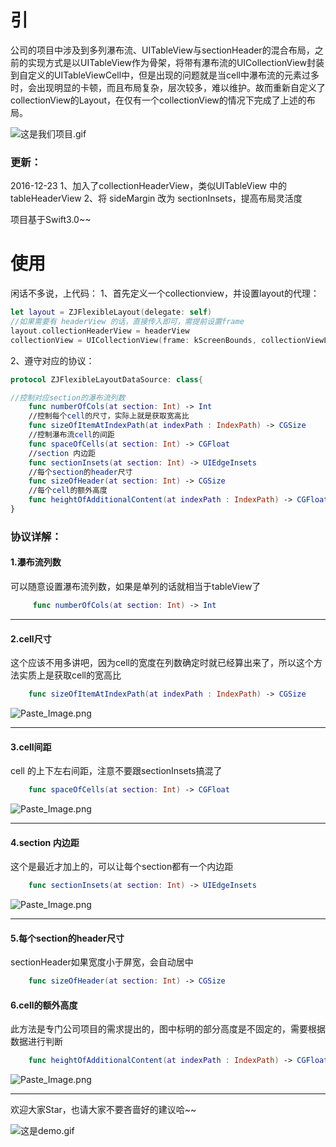 # 引
公司的项目中涉及到多列瀑布流、UITableView与sectionHeader的混合布局，之前的实现方式是以UITableView作为骨架，将带有瀑布流的UICollectionView封装到自定义的UITableViewCell中，但是出现的问题就是当cell中瀑布流的元素过多时，会出现明显的卡顿，而且布局复杂，层次较多，难以维护。故而重新自定义了collectionView的Layout，在仅有一个collectionView的情况下完成了上述的布局。

![这是我们项目.gif](http://upload-images.jianshu.io/upload_images/1324647-a16b3f63f74d4323.gif?imageMogr2/auto-orient/strip)


### 更新：
2016-12-23
1、加入了collectionHeaderView，类似UITableView 中的 tableHeaderView
2、将 sideMargin 改为 sectionInsets，提高布局灵活度


项目基于Swift3.0~~
# 使用
闲话不多说，上代码：
1、首先定义一个collectionview，并设置layout的代理：
``` swift 
let layout = ZJFlexibleLayout(delegate: self)
//如果需要有 headerView 的话，直接传入即可，需提前设置frame
layout.collectionHeaderView = headerView
collectionView = UICollectionView(frame: kScreenBounds, collectionViewLayout: layout)
```
2、遵守对应的协议：
``` swift
protocol ZJFlexibleLayoutDataSource: class{

//控制对应section的瀑布流列数
    func numberOfCols(at section: Int) -> Int
    //控制每个cell的尺寸，实际上就是获取宽高比
    func sizeOfItemAtIndexPath(at indexPath : IndexPath) -> CGSize
    //控制瀑布流cell的间距
    func spaceOfCells(at section: Int) -> CGFloat
    //section 内边距
    func sectionInsets(at section: Int) -> UIEdgeInsets
    //每个section的header尺寸
    func sizeOfHeader(at section: Int) -> CGSize
    //每个cell的额外高度
    func heightOfAdditionalContent(at indexPath : IndexPath) -> CGFloat
}
```
### 协议详解：
#### 1.瀑布流列数
可以随意设置瀑布流列数，如果是单列的话就相当于tableView了
``` Swift
     func numberOfCols(at section: Int) -> Int
```
---
#### 2.cell尺寸
这个应该不用多讲吧，因为cell的宽度在列数确定时就已经算出来了，所以这个方法实质上是获取cell的宽高比
``` Swift
    func sizeOfItemAtIndexPath(at indexPath : IndexPath) -> CGSize
```
![Paste_Image.png](http://upload-images.jianshu.io/upload_images/1324647-c1d10bc34034cbab.png?imageMogr2/auto-orient/strip%7CimageView2/2/w/1240)

---
#### 3.cell间距
cell 的上下左右间距，注意不要跟sectionInsets搞混了 
``` Swift
    func spaceOfCells(at section: Int) -> CGFloat
```
![Paste_Image.png](http://upload-images.jianshu.io/upload_images/1324647-90ea5f5615c40e6f.png?imageMogr2/auto-orient/strip%7CimageView2/2/w/1240)

---
#### 4.section 内边距
这个是最近才加上的，可以让每个section都有一个内边距
```Swift
    func sectionInsets(at section: Int) -> UIEdgeInsets
```
![Paste_Image.png](http://upload-images.jianshu.io/upload_images/1324647-c6d16eb2238ec1c5.png?imageMogr2/auto-orient/strip%7CimageView2/2/w/1240)

---
#### 5.每个section的header尺寸
sectionHeader如果宽度小于屏宽，会自动居中
```Swift
    func sizeOfHeader(at section: Int) -> CGSize
```

#### 6.cell的额外高度
此方法是专门公司项目的需求提出的，图中标明的部分高度是不固定的，需要根据数据进行判断
```Swift
    func heightOfAdditionalContent(at indexPath : IndexPath) -> CGFloat
```
![Paste_Image.png](http://upload-images.jianshu.io/upload_images/1324647-4ce5208fae820967.png?imageMogr2/auto-orient/strip%7CimageView2/2/w/1240)

---

欢迎大家Star，也请大家不要吝啬好的建议哈~~

![这是demo.gif](http://upload-images.jianshu.io/upload_images/1324647-5d3076da5d2aebff.gif?imageMogr2/auto-orient/strip)
